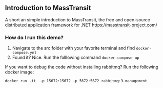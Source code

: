 ## Introduction to MassTransit
A short an simple introduction to MassTransit, the free and open-source distributed application framework for .NET https://masstransit-project.com/

### How do I run this demo?

1. Navigate to the src folder with your favorite terminal and find `docker-compose.yml`
2. Found it? Nice. Run the folllowing command `docker-compose up`

If you want to debug the code without installing rabbitmq? Run the following docker image:

`docker run -it  -p 15672:15672 -p 5672:5672 rabbitmq:3-management`
